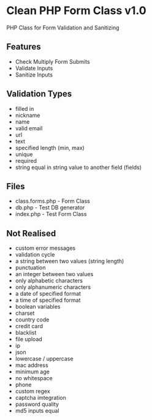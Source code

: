 Clean PHP Form Class v1.0
=========================

PHP Class for Form Validation and Sanitizing

Features
--------

* Check Multiply Form Submits
* Validate Inputs
* Sanitize Inputs

Validation Types
----------------

* filled in
* nickname
* name
* valid email
* url
* text
* specified length (min, max)
* unique 
* required
* string equal in string value to another field (fields)

Files
--------
- class.forms.php - Form Class
- db.php - Test DB generator
- index.php - Test Form Class

Not Realised
------------

* custom error messages
* validation cycle
* a string between two values (string length)
* punctuation
* an integer between two values
* only alphabetic characters
* only alphanumeric characters
* a date of specified format
* a time of specified format
* boolean variables
* charset
* country code
* credit card
* blacklist
* file upload
* ip
* json
* lowercase / uppercase
* mac address
* minimum age
* no whitespace
* phone
* custom regex
* captcha imtegration
* password quality
* md5 inputs equal